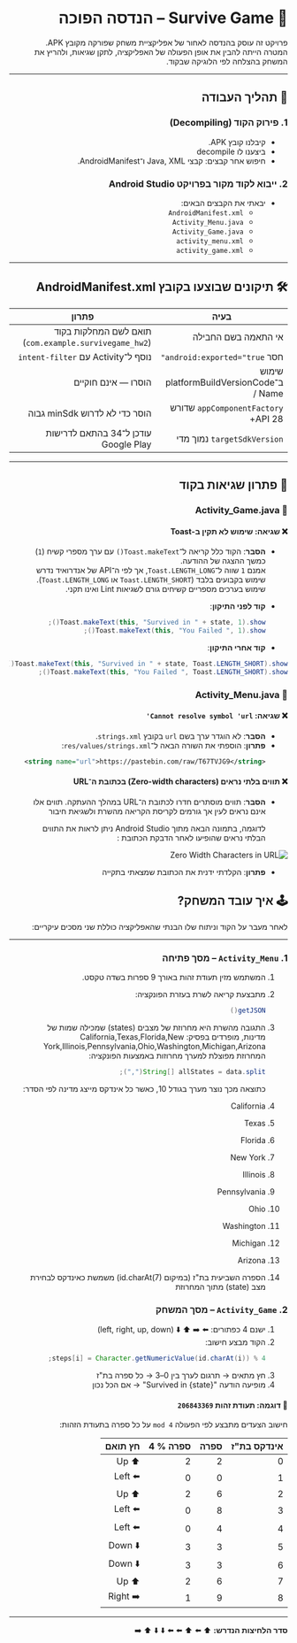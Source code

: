 <div dir="rtl">

# 🧠 Survive Game – הנדסה הפוכה 

פרויקט זה עוסק בהנדסה לאחור של אפליקציית משחק שפורקה מקובץ APK.  
המטרה הייתה להבין את אופן הפעולה של האפליקציה, לתקן שגיאות, ולהריץ את המשחק בהצלחה לפי הלוגיקה שבקוד.

---

## 🔧 תהליך העבודה

### 1. פירוק הקוד (Decompiling)
- קיבלנו קובץ APK.
- ביצענו לו decompile
- חיפוש אחר קבצים: קבצי Java, XML ו־AndroidManifest.

### 2. ייבוא לקוד מקור בפרויקט Android Studio
- יבאתי את הקבצים הבאים:
    - `AndroidManifest.xml`
    - `Activity_Menu.java`
    - `Activity_Game.java`
    - `activity_menu.xml`
    - `activity_game.xml`

---

## 🛠️ תיקונים שבוצעו בקובץ AndroidManifest.xml

| בעיה | פתרון |
|------|--------|
| אי התאמה בשם החבילה | תואם לשם המחלקות בקוד (`com.example.survivegame_hw2`) |
| חסר `android:exported="true"` | נוסף ל־Activity עם `intent-filter` |
| שימוש ב־platformBuildVersionCode / Name | הוסרו — אינם חוקיים |
| `appComponentFactory` שדורש API 28+ | הוסר כדי לא לדרוש minSdk גבוה |
| `targetSdkVersion` נמוך מדי | עודכן ל־34 בהתאם לדרישות Google Play |

---
## 🐞 פתרון שגיאות בקוד

### 📄 Activity_Game.java

#### ❌ שגיאה: שימוש לא תקין ב-Toast

- **הסבר**: הקוד כלל קריאה ל־`Toast.makeText()` עם ערך מספרי קשיח (`1`) כמשך ההצגה של ההודעה.  
  אמנם `1` שווה ל־`Toast.LENGTH_LONG`, אך לפי ה־API של אנדרואיד נדרש שימוש בקבועים בלבד (`Toast.LENGTH_SHORT` או `Toast.LENGTH_LONG`).  
  שימוש בערכים מספריים קשיחים גורם לשגיאות Lint ואינו תקני.

- **קוד לפני התיקון**:
  ```java
  Toast.makeText(this, "Survived in " + state, 1).show();
  Toast.makeText(this, "You Failed ", 1).show();
  ```

- **קוד אחרי התיקון**:

```java
Toast.makeText(this, "Survived in " + state, Toast.LENGTH_SHORT).show();
Toast.makeText(this, "You Failed ", Toast.LENGTH_SHORT).show();
```

### 📄 Activity_Menu.java

#### ❌ שגיאה: `Cannot resolve symbol 'url'`
- **הסבר**: לא הוגדר ערך בשם `url` בקובץ `strings.xml`.
- **פתרון**:
  הוספתי את השורה הבאה ל־`res/values/strings.xml`:
  ```xml
  <string name="url">https://pastebin.com/raw/T67TVJG9</string>

#### ❌ תווים בלתי נראים (Zero-width characters) בכתובת ה־URL

- **הסבר**: תווים מוסתרים חדרו לכתובת ה־URL במהלך ההעתקה. תווים אלו אינם נראים לעין אך גורמים לקריסת הקריאה מהשרת ולשגיאת חיבור

  לדוגמה, בתמונה הבאה מתוך Android Studio ניתן לראות את התווים הבלתי נראים שהופיעו לאחר הדבקת הכתובת :

![Zero Width Characters in URL](./wrong_url.png)

- **פתרון**:
  הקלדתי ידנית את הכתובת שמצאתי בתקייה

## 🕹️ איך עובד המשחק?

לאחר מעבר על הקוד וניתוח שלו הבנתי שהאפליקציה כוללת שני מסכים עיקריים:

---

### 1. `Activity_Menu` – מסך פתיחה

1. המשתמש מזין תעודת זהות באורך 9 ספרות בשדה טקסט.
2. מתבצעת קריאה לשרת בעזרת הפונקציה:
   ```java
   getJSON()
    ```
3. התגובה מהשרת היא מחרוזת של מצבים (states) שמכילה שמות של מדינות, מופרדים בפסיק:
   California,Texas,Florida,New York,Illinois,Pennsylvania,Ohio,Washington,Michigan,Arizona
   המחרוזת מפוצלת למערך מחרוזות באמצעות הפונקציה:
    ```java
    String[] allStates = data.split(",");
    ```
   כתוצאה מכך נוצר מערך בגודל 10, כאשר כל אינדקס מייצג מדינה לפי הסדר:
0. California
1. Texas
2. Florida
3. New York
4. Illinois
5. Pennsylvania
6. Ohio
7. Washington
8. Michigan
9. Arizona

4. הספרה השביעית בת"ז (במיקום id.charAt(7)) משמשת כאינדקס לבחירת מצב (state) מתוך המחרוזת

### 2. `Activity_Game` – מסך המשחק

1. ישנם 4 כפתורים: ⬅️ ➡️ ⬆️ ⬇️ (left, right, up, down)
2. הקוד מבצע חישוב:
    ```java
   steps[i] = Character.getNumericValue(id.charAt(i)) % 4;
    ```
3. חץ מתאים → תרגום לערך בין 0–3 → כל ספרה בת"ז
4. מופיעה הודעה "Survived in {state}" → אם הכל נכון

#### 🔎 דוגמה: תעודת זהות `206843369`

חישוב הצעדים מתבצע לפי הפעולה `mod 4` על כל ספרה בתעודת הזהות:

| אינדקס בת"ז | ספרה | ספרה % 4 | חץ תואם    |
|--------------|--------|------------|--------------|
| 0            | 2      | 2          | ⬆️ Up        |
| 1            | 0      | 0          | ⬅️ Left      |
| 2            | 6      | 2          | ⬆️ Up        |
| 3            | 8      | 0          | ⬅️ Left      |
| 4            | 4      | 0          | ⬅️ Left      |
| 5            | 3      | 3          | ⬇️ Down      |
| 6            | 3      | 3          | ⬇️ Down      |
| 7            | 6      | 2          | ⬆️ Up        |
| 8            | 9      | 1          | ➡️ Right     |

---

**סדר הלחיצות הנדרש:**
⬆️ ⬅️ ⬆️ ⬅️ ⬅️ ⬇️ ⬇️ ⬆️ ➡️

